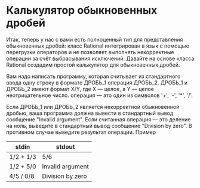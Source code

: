 # Калькулятор обыкновенных дробей

Итак, теперь у нас с вами есть полноценный тип для представления  обыкновенных дробей: класс Rational интегрирован в язык с помощью  перегрузки операторов и не позволяет выполнять некорректные операции за  счёт выбрасывания исключений. Давайте на основе класса Rational создадим  простой калькулятор для обыкновенных дробей.

Вам надо написать программу, которая считывает из стандартного ввода одну строку в формате ДРОБЬ_1 операция ДРОБЬ_2.  ДРОБЬ_1 и ДРОБЬ_2 имеют формат X/Y, где X — целое, а Y — целое неотрицательное число. операция — это один из символов '+', '-', '*', '/'.

Если ДРОБЬ_1 или ДРОБЬ_2 является  некорректной обыкновенной дробью, ваша программа должна вывести в  стандартный вывод сообщение "Invalid argument". Если считанная операция — это деление на ноль,  выведите в стандартный вывод сообщение  "Division by zero". В противном случае выведите результат операции.
Пример

|stdin|stdout|
|-----|------|
|1/2 + 1/3|5/6|
|1/2 + 5/0|Invalid argument|
|4/5 / 0/8|Division by zero|
